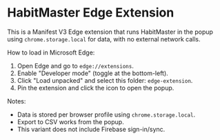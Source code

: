 # HabitMaster Edge Extension

This is a Manifest V3 Edge extension that runs HabitMaster in the popup using `chrome.storage.local` for data, with no external network calls.

How to load in Microsoft Edge:

1. Open Edge and go to `edge://extensions`.
2. Enable "Developer mode" (toggle at the bottom-left).
3. Click "Load unpacked" and select this folder: `edge-extension`.
4. Pin the extension and click the icon to open the popup.

Notes:
- Data is stored per browser profile using `chrome.storage.local`.
- Export to CSV works from the popup.
- This variant does not include Firebase sign-in/sync.

